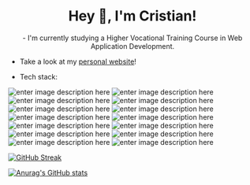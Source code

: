 <!--
**cristiansarbu/cristiansarbu** is a ✨ _special_ ✨ repository because its `README.md` (this file) appears on your GitHub profile.

Here are some ideas to get you started:

- 🔭 I’m currently working on ...
- 🌱 I’m currently learning ...
- 👯 I’m looking to collaborate on ...
- 🤔 I’m looking for help with ...
- 💬 Ask me about ...
- 📫 How to reach me: ...
- 😄 Pronouns: ...
- ⚡ Fun fact: ...
-->

  


<h1 align="center">
Hey 👋, I'm Cristian!
</h1>
<p align="center">
- I'm currently studying a Higher Vocational Training Course in Web Application Development.

- Take a look at my [personal website](cristiansarbu.com)!

- Tech stack:
  
![enter image description here](https://img.shields.io/badge/Java-ED8B00?style=for-the-badge&logo=openjdk&logoColor=white) ![enter image description here](https://img.shields.io/badge/JavaScript-323330?style=for-the-badge&logo=javascript&logoColor=F7DF1E) ![enter image description here](https://img.shields.io/badge/PHP-777BB4?style=for-the-badge&logo=php&logoColor=white) ![enter image description here](https://img.shields.io/badge/HTML5-E34F26?style=for-the-badge&logo=html5&logoColor=white) ![enter image description here](https://img.shields.io/badge/CSS3-1572B6?style=for-the-badge&logo=css3&logoColor=white) ![enter image description here](https://img.shields.io/badge/Bootstrap-563D7C?style=for-the-badge&logo=bootstrap&logoColor=white) ![enter image description here](https://img.shields.io/badge/Express%20js-000000?style=for-the-badge&logo=express&logoColor=white) ![enter image description here](https://img.shields.io/badge/Pug-E3C29B?style=for-the-badge&logo=pug&logoColor=black) ![enter image description here](https://img.shields.io/badge/axios-671ddf?&style=for-the-badge&logo=axios&logoColor=white) ![enter image description here](https://img.shields.io/badge/GIT-E44C30?style=for-the-badge&logo=git&logoColor=white) ![enter image description here](https://img.shields.io/badge/Docker-2CA5E0?style=for-the-badge&logo=docker&logoColor=white) ![enter image description here](https://img.shields.io/badge/Microsoft%20SQL%20Server-CC2927?style=for-the-badge&logo=microsoft%20sql%20server&logoColor=white) ![enter image description here](https://img.shields.io/badge/MySQL-005C84?style=for-the-badge&logo=mysql&logoColor=white) ![enter image description here](https://img.shields.io/badge/Python-FFD43B?style=for-the-badge&logo=python&logoColor=blue)

[![GitHub Streak](https://streak-stats.demolab.com?user=cristiansarbu&theme=tokyonight&hide_border=true)](https://git.io/streak-stats)

[![Anurag's GitHub stats](https://github-readme-stats.vercel.app/api?username=cristiansarbu)](https://github.com/anuraghazra/github-readme-stats)
</p>
